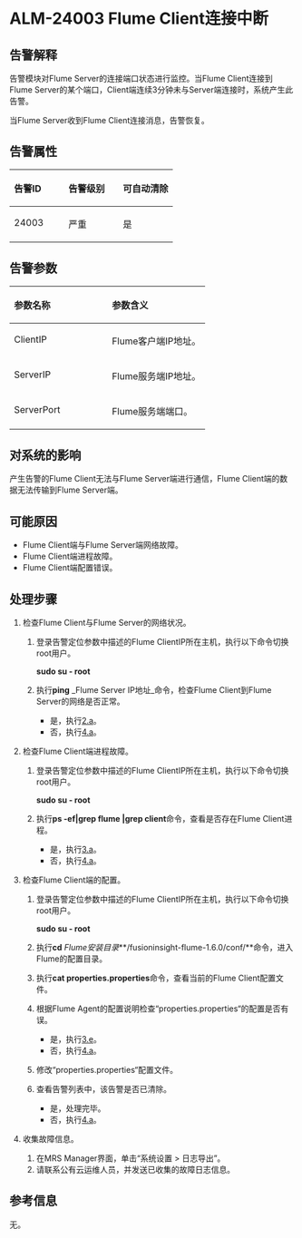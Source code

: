 # ALM-24003 Flume Client连接中断<a name="ZH-CN_TOPIC_0093195084"></a>

## 告警解释<a name="zh-cn_topic_0054336021_section19665522175625"></a>

告警模块对Flume Server的连接端口状态进行监控。当Flume Client连接到Flume Server的某个端口，Client端连续3分钟未与Server端连接时，系统产生此告警。

当Flume Server收到Flume Client连接消息，告警恢复。

## 告警属性<a name="zh-cn_topic_0054336021_section42254989175625"></a>

<a name="zh-cn_topic_0054336021_table102091175625"></a>
<table><thead align="left"><tr id="zh-cn_topic_0054336021_row31905194175625"><th class="cellrowborder" valign="top" width="33.33333333333333%" id="mcps1.1.4.1.1"><p id="zh-cn_topic_0054336021_p34183898175625"><a name="zh-cn_topic_0054336021_p34183898175625"></a><a name="zh-cn_topic_0054336021_p34183898175625"></a><strong id="zh-cn_topic_0054336021_b39219631175625"><a name="zh-cn_topic_0054336021_b39219631175625"></a><a name="zh-cn_topic_0054336021_b39219631175625"></a>告警ID</strong></p>
</th>
<th class="cellrowborder" valign="top" width="33.33333333333333%" id="mcps1.1.4.1.2"><p id="zh-cn_topic_0054336021_p22673543175625"><a name="zh-cn_topic_0054336021_p22673543175625"></a><a name="zh-cn_topic_0054336021_p22673543175625"></a><strong id="zh-cn_topic_0054336021_b2735300175625"><a name="zh-cn_topic_0054336021_b2735300175625"></a><a name="zh-cn_topic_0054336021_b2735300175625"></a>告警级别</strong></p>
</th>
<th class="cellrowborder" valign="top" width="33.33333333333333%" id="mcps1.1.4.1.3"><p id="zh-cn_topic_0054336021_p20232782175625"><a name="zh-cn_topic_0054336021_p20232782175625"></a><a name="zh-cn_topic_0054336021_p20232782175625"></a><strong id="zh-cn_topic_0054336021_b47877317175625"><a name="zh-cn_topic_0054336021_b47877317175625"></a><a name="zh-cn_topic_0054336021_b47877317175625"></a>可自动清除</strong></p>
</th>
</tr>
</thead>
<tbody><tr id="zh-cn_topic_0054336021_row52857467175625"><td class="cellrowborder" valign="top" width="33.33333333333333%" headers="mcps1.1.4.1.1 "><p id="zh-cn_topic_0054336021_p3301341916288"><a name="zh-cn_topic_0054336021_p3301341916288"></a><a name="zh-cn_topic_0054336021_p3301341916288"></a>24003</p>
</td>
<td class="cellrowborder" valign="top" width="33.33333333333333%" headers="mcps1.1.4.1.2 "><p id="zh-cn_topic_0054336021_p5684124816288"><a name="zh-cn_topic_0054336021_p5684124816288"></a><a name="zh-cn_topic_0054336021_p5684124816288"></a>严重</p>
</td>
<td class="cellrowborder" valign="top" width="33.33333333333333%" headers="mcps1.1.4.1.3 "><p id="zh-cn_topic_0054336021_p4073835316288"><a name="zh-cn_topic_0054336021_p4073835316288"></a><a name="zh-cn_topic_0054336021_p4073835316288"></a>是</p>
</td>
</tr>
</tbody>
</table>

## 告警参数<a name="zh-cn_topic_0054336021_section27218191175625"></a>

<a name="zh-cn_topic_0054336021_table57189892175625"></a>
<table><thead align="left"><tr id="zh-cn_topic_0054336021_row20832688175625"><th class="cellrowborder" valign="top" width="50%" id="mcps1.1.3.1.1"><p id="zh-cn_topic_0054336021_p9726186175625"><a name="zh-cn_topic_0054336021_p9726186175625"></a><a name="zh-cn_topic_0054336021_p9726186175625"></a><strong id="zh-cn_topic_0054336021_b20426813175625"><a name="zh-cn_topic_0054336021_b20426813175625"></a><a name="zh-cn_topic_0054336021_b20426813175625"></a>参数名称</strong></p>
</th>
<th class="cellrowborder" valign="top" width="50%" id="mcps1.1.3.1.2"><p id="zh-cn_topic_0054336021_p43959148175625"><a name="zh-cn_topic_0054336021_p43959148175625"></a><a name="zh-cn_topic_0054336021_p43959148175625"></a><strong id="zh-cn_topic_0054336021_b60088019175625"><a name="zh-cn_topic_0054336021_b60088019175625"></a><a name="zh-cn_topic_0054336021_b60088019175625"></a>参数含义</strong></p>
</th>
</tr>
</thead>
<tbody><tr id="zh-cn_topic_0054336021_row35291346175625"><td class="cellrowborder" valign="top" width="50%" headers="mcps1.1.3.1.1 "><p id="zh-cn_topic_0054336021_p38975600162819"><a name="zh-cn_topic_0054336021_p38975600162819"></a><a name="zh-cn_topic_0054336021_p38975600162819"></a>ClientIP</p>
</td>
<td class="cellrowborder" valign="top" width="50%" headers="mcps1.1.3.1.2 "><p id="zh-cn_topic_0054336021_p2907071162819"><a name="zh-cn_topic_0054336021_p2907071162819"></a><a name="zh-cn_topic_0054336021_p2907071162819"></a>Flume客户端IP地址。</p>
</td>
</tr>
<tr id="zh-cn_topic_0054336021_row54265439175625"><td class="cellrowborder" valign="top" width="50%" headers="mcps1.1.3.1.1 "><p id="zh-cn_topic_0054336021_p38880625162819"><a name="zh-cn_topic_0054336021_p38880625162819"></a><a name="zh-cn_topic_0054336021_p38880625162819"></a>ServerIP</p>
</td>
<td class="cellrowborder" valign="top" width="50%" headers="mcps1.1.3.1.2 "><p id="zh-cn_topic_0054336021_p62322936162819"><a name="zh-cn_topic_0054336021_p62322936162819"></a><a name="zh-cn_topic_0054336021_p62322936162819"></a>Flume服务端IP地址。</p>
</td>
</tr>
<tr id="zh-cn_topic_0054336021_row5894265175625"><td class="cellrowborder" valign="top" width="50%" headers="mcps1.1.3.1.1 "><p id="zh-cn_topic_0054336021_p720032162819"><a name="zh-cn_topic_0054336021_p720032162819"></a><a name="zh-cn_topic_0054336021_p720032162819"></a>ServerPort</p>
</td>
<td class="cellrowborder" valign="top" width="50%" headers="mcps1.1.3.1.2 "><p id="zh-cn_topic_0054336021_p58322633162819"><a name="zh-cn_topic_0054336021_p58322633162819"></a><a name="zh-cn_topic_0054336021_p58322633162819"></a>Flume服务端端口。</p>
</td>
</tr>
</tbody>
</table>

## 对系统的影响<a name="zh-cn_topic_0054336021_section23922301175625"></a>

产生告警的Flume Client无法与Flume Server端进行通信，Flume Client端的数据无法传输到Flume Server端。

## 可能原因<a name="zh-cn_topic_0054336021_section58162349175625"></a>

-   Flume Client端与Flume Server端网络故障。
-   Flume Client端进程故障。
-   Flume Client端配置错误。

## 处理步骤<a name="zh-cn_topic_0054336021_section51182191175625"></a>

1.  检查Flume Client与Flume Server的网络状况。
    1.  登录告警定位参数中描述的Flume ClientIP所在主机，执行以下命令切换root用户。

        **sudo su - root**

    2.  执行**ping** _Flume Server IP地址_命令，检查Flume Client到Flume Server的网络是否正常。
        -   是，执行[2.a](#zh-cn_topic_0054336021_li33911624175511)。
        -   否，执行[4.a](#zh-cn_topic_0054336021_li54709420175632)。


2.  检查Flume Client端进程故障。
    1.  <a name="zh-cn_topic_0054336021_li33911624175511"></a>登录告警定位参数中描述的Flume ClientIP所在主机，执行以下命令切换root用户。

        **sudo su - root**

    2.  执行**ps -ef|grep flume |grep client**命令，查看是否存在Flume Client进程。
        -   是，执行[3.a](#zh-cn_topic_0054336021_li37860237175538)。
        -   否，执行[4.a](#zh-cn_topic_0054336021_li54709420175632)。


3.  检查Flume Client端的配置。
    1.  <a name="zh-cn_topic_0054336021_li37860237175538"></a>登录告警定位参数中描述的Flume ClientIP所在主机，执行以下命令切换root用户。

        **sudo su - root**

    2.  执行**cd** _Flume安装目录_**/fusioninsight-flume-1.6.0/conf/**命令，进入Flume的配置目录。
    3.  执行**cat properties.properties**命令，查看当前的Flume Client配置文件。
    4.  根据Flume Agent的配置说明检查“properties.properties“的配置是否有误。
        -   是，执行[3.e](#zh-cn_topic_0054336021_li1644380175538)。
        -   否，执行[4.a](#zh-cn_topic_0054336021_li54709420175632)。

    5.  <a name="zh-cn_topic_0054336021_li1644380175538"></a>修改“properties.properties“配置文件。
    6.  查看告警列表中，该告警是否已清除。
        -   是，处理完毕。
        -   否，执行[4.a](#zh-cn_topic_0054336021_li54709420175632)。


4.  收集故障信息。
    1.  <a name="zh-cn_topic_0054336021_li54709420175632"></a>在MRS Manager界面，单击“系统设置 \> 日志导出”。
    2.  请联系公有云运维人员，并发送已收集的故障日志信息。


## 参考信息<a name="zh-cn_topic_0054336021_section20269844175625"></a>

无。

